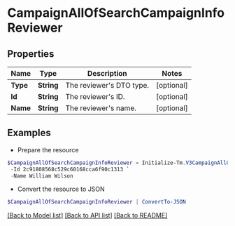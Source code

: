 # CampaignAllOfSearchCampaignInfoReviewer
## Properties

Name | Type | Description | Notes
------------ | ------------- | ------------- | -------------
**Type** | **String** | The reviewer&#39;s DTO type. | [optional] 
**Id** | **String** | The reviewer&#39;s ID. | [optional] 
**Name** | **String** | The reviewer&#39;s name. | [optional] 

## Examples

- Prepare the resource
```powershell
$CampaignAllOfSearchCampaignInfoReviewer = Initialize-Tm.V3CampaignAllOfSearchCampaignInfoReviewer  -Type IDENTITY `
 -Id 2c91808568c529c60168cca6f90c1313 `
 -Name William Wilson
```

- Convert the resource to JSON
```powershell
$CampaignAllOfSearchCampaignInfoReviewer | ConvertTo-JSON
```

[[Back to Model list]](../README.md#documentation-for-models) [[Back to API list]](../README.md#documentation-for-api-endpoints) [[Back to README]](../README.md)

